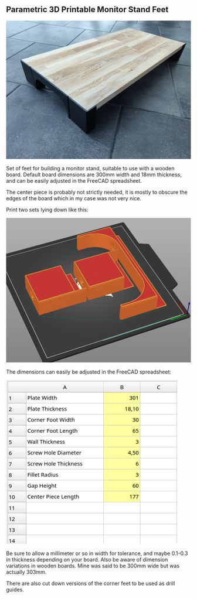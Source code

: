 ## Parametric 3D Printable Monitor Stand Feet

![Photo of monitor feet](https://raw.githubusercontent.com/funkyfourier/monitorstandfeet/master/img/monitorstand.jpg)

Set of feet for building a monitor stand, suitable to use with a wooden board. Default board dimensions are 300mm width and 18mm thickness, and can be easily adjusted in the FreeCAD spreadsheet.

The center piece is probably not strictly needed, it is mostly to obscure the edges of the board which in my case was not very nice.

Print two sets lying down like this:

![Example of print orientation](https://raw.githubusercontent.com/funkyfourier/monitorstandfeet/master/img/PrintOrientation.png)

The dimensions can easily be adjusted in the FreeCAD spreadsheet:

![FreeCAD spreadsheet](https://raw.githubusercontent.com/funkyfourier/monitorstandfeet/master/img/parameters.png)

Be sure to allow a millimeter or so in width for tolerance, and maybe 0.1-0.3 in thickness depending on your board. Also be aware of dimension variations in wooden boards. Mine was said to be 300mm wide but was actually 303mm.

There are also cut down versions of the corner feet to be used as drill guides.